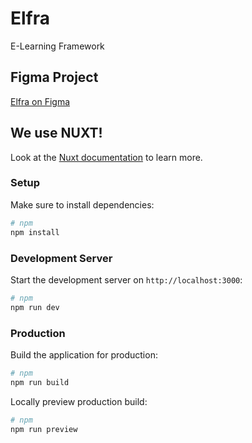 # Elfra
E-Learning Framework


## Figma Project
[Elfra on Figma]([https://www.figma.com/design/wIuDlG2OljFzHJYQVCkWlp/Elfra?node-id=0-1&p=f&t=wFOUKPq8gpYypyUl-0](https://www.figma.com/design/dza1OYaF473SopS6jxkwpP/ELFRA---NUXT-UI?node-id=3504-13331&p=f&t=TSMjrD5RHu9t9no9-0))

## We use NUXT!
Look at the [Nuxt documentation](https://nuxt.com/docs/getting-started/introduction) to learn more.

### Setup
Make sure to install dependencies:
```bash
# npm
npm install
```

### Development Server
Start the development server on `http://localhost:3000`:
```bash
# npm
npm run dev
```

### Production
Build the application for production:
```bash
# npm
npm run build
```

Locally preview production build:
```bash
# npm
npm run preview
```
